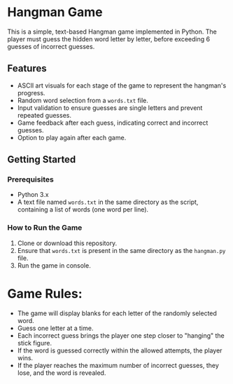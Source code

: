 # Hangman Game

This is a simple, text-based Hangman game implemented in Python. The player must guess the hidden word letter by letter, before exceeding 6 guesses of incorrect guesses. 

## Features
- ASCII art visuals for each stage of the game to represent the hangman's progress.
- Random word selection from a `words.txt` file.
- Input validation to ensure guesses are single letters and prevent repeated guesses.
- Game feedback after each guess, indicating correct and incorrect guesses.
- Option to play again after each game.

## Getting Started

### Prerequisites
- Python 3.x
- A text file named `words.txt` in the same directory as the script, containing a list of words (one word per line).

### How to Run the Game
1. Clone or download this repository.
2. Ensure that `words.txt` is present in the same directory as the `hangman.py` file.
3. Run the game in console.
   
# Game Rules:
- The game will display blanks for each letter of the randomly selected word.
- Guess one letter at a time.
- Each incorrect guess brings the player one step closer to "hanging" the stick figure.
- If the word is guessed correctly within the allowed attempts, the player wins.
- If the player reaches the maximum number of incorrect guesses, they lose, and the word is revealed.
